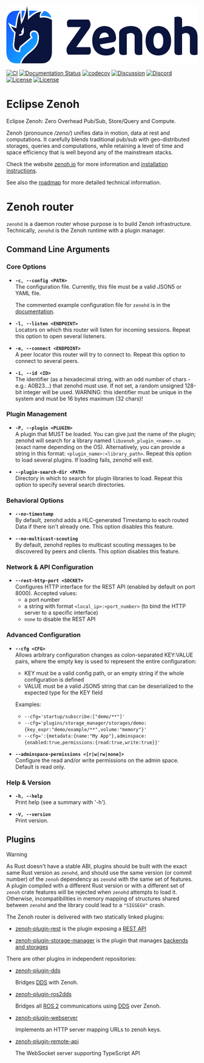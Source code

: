 <img src="https://raw.githubusercontent.com/eclipse-zenoh/zenoh/master/zenoh-dragon.png" height="150">

[![CI](https://github.com/eclipse-zenoh/zenoh/actions/workflows/ci.yml/badge.svg?branch=main)](https://github.com/eclipse-zenoh/zenoh/actions?query=workflow%3ACI+branch%3Amain++)
[![Documentation Status](https://readthedocs.org/projects/zenoh-rust/badge/?version=latest)](https://zenoh-rust.readthedocs.io/en/latest/?badge=latest)
[![codecov](https://codecov.io/github/eclipse-zenoh/zenoh/branch/main/graph/badge.svg?token=F8T4C8WPZD)](https://codecov.io/github/eclipse-zenoh/zenoh)
[![Discussion](https://img.shields.io/badge/discussion-on%20github-blue)](https://github.com/eclipse-zenoh/roadmap/discussions)
[![Discord](https://img.shields.io/badge/chat-on%20discord-blue)](https://discord.gg/2GJ958VuHs)
[![License](https://img.shields.io/badge/License-EPL%202.0-blue)](https://choosealicense.com/licenses/epl-2.0/)
[![License](https://img.shields.io/badge/License-Apache%202.0-blue.svg)](https://opensource.org/licenses/Apache-2.0)

# Eclipse Zenoh

Eclipse Zenoh: Zero Overhead Pub/Sub, Store/Query and Compute.

Zenoh (pronounce _/zeno/_) unifies data in motion, data at rest and computations. It carefully blends traditional pub/sub with geo-distributed storages, queries and computations, while retaining a level of time and space efficiency that is well beyond any of the mainstream stacks.

Check the website [zenoh.io](http://zenoh.io) for more information and [installation instructions](https://zenoh.io/docs/getting-started/installation/).

See also the [roadmap](https://github.com/eclipse-zenoh/roadmap) for more detailed technical information.

# Zenoh router

`zenohd` is a daemon router whose purpose is to build Zenoh infrastructure. Technically, `zenohd` is the Zenoh runtime with a plugin manager.

## Command Line Arguments

### Core Options

- **`-c, --config <PATH>`**  
  The configuration file. Currently, this file must be a valid JSON5 or YAML file.

  The commented example configuration file for `zenohd` is in the [documentation](https://docs.rs/zenoh/latest/zenoh/config/struct.Config.html).

- **`-l, --listen <ENDPOINT>`**  
  Locators on which this router will listen for incoming sessions. Repeat this option to open several listeners.

- **`-e, --connect <ENDPOINT>`**  
  A peer locator this router will try to connect to. Repeat this option to connect to several peers.

- **`-i, --id <ID>`**  
  The identifier (as a hexadecimal string, with an odd number of chars - e.g.: A0B23...) that zenohd must use. If not set, a random unsigned 128-bit integer will be used. WARNING: this identifier must be unique in the system and must be 16 bytes maximum (32 chars)!

### Plugin Management

- **`-P, --plugin <PLUGIN>`**  
  A plugin that MUST be loaded. You can give just the name of the plugin; zenohd will search for a library named `libzenoh_plugin_<name>.so` (exact name depending on the OS). Alternatively, you can provide a string in this format: `<plugin_name>:<library_path>`. Repeat this option to load several plugins. If loading fails, zenohd will exit.

- **`--plugin-search-dir <PATH>`**  
  Directory in which to search for plugin libraries to load. Repeat this option to specify several search directories.

### Behavioral Options

- **`--no-timestamp`**  
  By default, zenohd adds a HLC-generated Timestamp to each routed Data if there isn't already one. This option disables this feature.

- **`--no-multicast-scouting`**  
  By default, zenohd replies to multicast scouting messages to be discovered by peers and clients. This option disables this feature.

### Network & API Configuration

- **`--rest-http-port <SOCKET>`**  
  Configures HTTP interface for the REST API (enabled by default on port 8000). Accepted values:
  - a port number
  - a string with format `<local_ip>:<port_number>` (to bind the HTTP server to a specific interface)  
  - `none` to disable the REST API

### Advanced Configuration

- **`--cfg <CFG>`**  
  Allows arbitrary configuration changes as colon-separated KEY:VALUE pairs, where the empty key is used to represent the entire configuration:
  - KEY must be a valid config path, or an empty string if the whole configuration is defined
  - VALUE must be a valid JSON5 string that can be deserialized to the expected type for the KEY field
  
  Examples:
  - `--cfg='startup/subscribe:["demo/**"]'`
  - `--cfg='plugins/storage_manager/storages/demo:{key_expr:"demo/example/**",volume:"memory"}'`
  - `--cfg=':{metadata:{name:"My App"},adminspace:{enabled:true,permissions:{read:true,write:true}}'`

- **`--adminspace-permissions <[r|w|rw|none]>`**  
  Configure the read and/or write permissions on the admin space. Default is read only.

### Help & Version

- **`-h, --help`**  
  Print help (see a summary with '-h').

- **`-V, --version`**  
  Print version.

## Plugins

> [!WARNING]
> As Rust doesn't have a stable ABI, plugins should be built with the exact same Rust version as `zenohd`, and should use the same version (or commit number) of the `zenoh` dependency as `zenohd` with the same set of features. A plugin compiled with a different Rust version or with a different set of `zenoh` crate features will be rejected when `zenohd` attempts to load it. Otherwise, incompatibilities in memory mapping of structures shared between `zenohd` and the library could lead to a `"SIGSEGV"` crash.

The Zenoh router is delivered with two statically linked plugins:

- [zenoh-plugin-rest](zenoh-plugin-rest) is the plugin exposing a [REST API](https://zenoh.io/docs/apis/rest/)

- [zenoh-plugin-storage-manager](zenoh-plugin-storage-manager) is the plugin that manages
  [backends and storages](https://zenoh.io/docs/manual/plugin-storage-manager/#backends-and-volumes)

There are other plugins in independent repositories:

- [zenoh-plugin-dds](https://github.com/eclipse-zenoh/zenoh-plugin-dds/)

  Bridges [DDS](https://www.dds-foundation.org/) with Zenoh.

- [zenoh-plugin-ros2dds](https://github.com/eclipse-zenoh/zenoh-plugin-ros2dds/)

  Bridges all [ROS 2](https://ros.org/) communications using [DDS](https://www.dds-foundation.org/) over Zenoh.

- [zenoh-plugin-webserver](https://github.com/eclipse-zenoh/zenoh-plugin-webserver/)

  Implements an HTTP server mapping URLs to zenoh keys.

- [zenoh-plugin-remote-api](https://github.com/eclipse-zenoh/zenoh-ts/)

  The WebSocket server supporting TypeScript API
